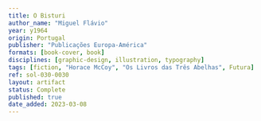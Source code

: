 ```yaml
---
title: O Bisturi
author_name: "Miguel Flávio"
year: y1964
origin: Portugal
publisher: "Publicações Europa-América"
formats: [book-cover, book]
disciplines: [graphic-design, illustration, typography]
tags: [fiction, "Horace McCoy", "Os Livros das Três Abelhas", Futura]
ref: sol-030-0030
layout: artifact
status: Complete
published: true
date_added: 2023-03-08
---
```

